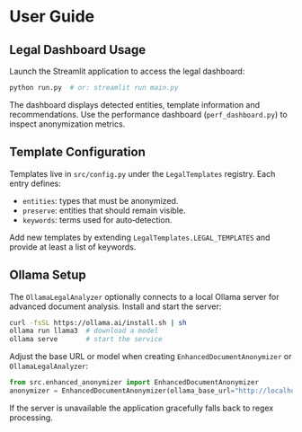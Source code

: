 # User Guide

## Legal Dashboard Usage

Launch the Streamlit application to access the legal dashboard:

```bash
python run.py  # or: streamlit run main.py
```

The dashboard displays detected entities, template information and
recommendations. Use the performance dashboard (`perf_dashboard.py`) to
inspect anonymization metrics.

## Template Configuration

Templates live in `src/config.py` under the `LegalTemplates` registry. Each
entry defines:

- `entities`: types that must be anonymized.
- `preserve`: entities that should remain visible.
- `keywords`: terms used for auto‑detection.

Add new templates by extending `LegalTemplates.LEGAL_TEMPLATES` and provide at
least a list of keywords.

## Ollama Setup

The `OllamaLegalAnalyzer` optionally connects to a local Ollama server for
advanced document analysis. Install and start the server:

```bash
curl -fsSL https://ollama.ai/install.sh | sh
ollama run llama3  # download a model
ollama serve       # start the service
```

Adjust the base URL or model when creating `EnhancedDocumentAnonymizer` or
`OllamaLegalAnalyzer`:

```python
from src.enhanced_anonymizer import EnhancedDocumentAnonymizer
anonymizer = EnhancedDocumentAnonymizer(ollama_base_url="http://localhost:11434", ollama_model="llama3")
```

If the server is unavailable the application gracefully falls back to regex
processing.

